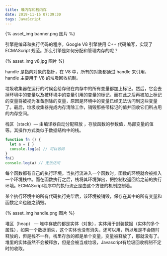 ```yaml
---
title: 堆内存和栈内存
date: 2019-11-15 07:39:30
tags: JavaScript
---
```


{% asset_img banner.png 图片 %}

引擎是编译和执行代码的程序，Google V8 引擎使用 C++ 代码编写，实现了 ECMAScript 规范。那么引擎是如何分配和管理内存的呢？


<!-- more -->

{% asset_img v8.jpg 图片 %}

handle 是指向对象的指针，在 V8 中，所有的对象都通过 handle 来引用，handle 主要用于 V8 的垃圾回收机制。



垃圾收集器在运行的时候会给存储在内存中的所有变量都加上标记。然后，它会去掉环境中的变量以及被环境中的变量引用的变量的标记。而在此之后再被加上标记的变量将被视为准备删除的变量，原因是环境中的变量已经无法访问到这些变量了。最后，垃圾收集器完成内存清除工作，销毁那些带标记的值并回收它们所占用的内存空间。



栈区（stack）— 由编译器自动分配释放 ，存放函数的参数值，局部变量的值等。其操作方式类似于数据结构中的栈。


```js
function fn () {
  let a = { }
  console.log(a) // 可以访问
}
fn()
console.log(a) // 无法访问
```


每个函数都有自己的执行环境。当执行流进入一个函数时，函数的环境就会被推入一个环境栈中。而在函数执行之后，栈将其环境弹出，把控制权返回给之前的执行环境。ECMAScript程序中的执行流正是由这个方便的机制控制着。



某个执行环境中的所有代码执行完毕后，该环境被销毁，保存在其中的所有变量和函数定义也随之销毁。


{% asset_img handle.png 图片 %}



堆区（heap） — 堆中存放的都是实体（对象），实体用于封装数据（实体的多个属性），如果一个数据消失，这个实体也没有消失，还可以用，所以堆是不会随时释放的，但是栈不一样，栈里存放的都是单个变量，变量被释放了，那就没有了。堆里的实体虽然不会被释放，但是会被当成垃圾，Javascript有垃圾回收机制不定时的收取。
